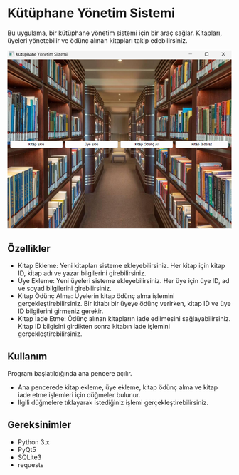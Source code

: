 <h1>Kütüphane Yönetim Sistemi</h1>
<p>Bu uygulama, bir kütüphane yönetim sistemi için bir araç sağlar. Kitapları, üyeleri yönetebilir ve ödünç alınan kitapları takip edebilirsiniz.</p>

<img src="Ekran görüntüsü 2024-05-06 112050.png"/>

<h2>Özellikler</h2>
<ul>
  <li>Kitap Ekleme: Yeni kitapları sisteme ekleyebilirsiniz. Her kitap için kitap ID, kitap adı ve yazar bilgilerini girebilirsiniz.</li>
  <li>Üye Ekleme: Yeni üyeleri sisteme ekleyebilirsiniz. Her üye için üye ID, ad ve soyad bilgilerini girebilirsiniz.</li>
  <li>Kitap Ödünç Alma: Üyelerin kitap ödünç alma işlemini gerçekleştirebilirsiniz. Bir kitabı bir üyeye ödünç verirken, kitap ID ve üye ID bilgilerini girmeniz gerekir.</li>
  <li>Kitap İade Etme: Ödünç alınan kitapların iade edilmesini sağlayabilirsiniz. Kitap ID bilgisini girdikten sonra kitabın iade işlemini gerçekleştirebilirsiniz.</li>
</ul>
<h2>Kullanım</h2>
<p>Program başlatıldığında ana pencere açılır.</p>
<ul>
  <li>Ana pencerede kitap ekleme, üye ekleme, kitap ödünç alma ve kitap iade etme işlemleri için düğmeler bulunur.</li>
  <li>İlgili düğmelere tıklayarak istediğiniz işlemi gerçekleştirebilirsiniz.</li>
</ul>
<h2>Gereksinimler</h2>
<ul>
  <li>Python 3.x</li>
  <li>PyQt5</li>
  <li>SQLite3</li>
  <li>requests</li>
</ul>
